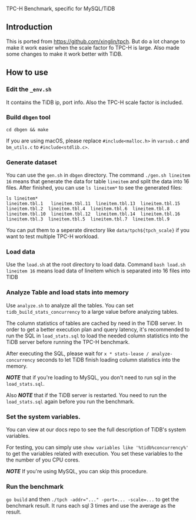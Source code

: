 TPC-H Benchmark, specific for MySQL/TiDB
## Introduction

This is ported from https://github.com/xinglin/tpch. But do a lot change to make it work easier when the scale factor fo TPC-H is large.
Also made some changes to make it work better with TiDB.

## How to use 

### Edit the `_env.sh`

It contains the TiDB ip, port info. Also the TPC-H scale factor is included.

### Build `dbgen` tool

`cd dbgen && make`

If you are using macOS, please replace `#include<malloc.h>` in `varsub.c` and `bm_utils.c` to `#include<stdlib.c>`.

### Generate dataset

You can use the `gen.sh` in `dbgen` directory. The command `./gen.sh lineitem 16` means that generate the data for table `lineitem` and split the data into 16 files. After finished, you can use `ls lineitem*` to see the generated files:

```
ls lineitem*
lineitem.tbl.1   lineitem.tbl.11  lineitem.tbl.13  lineitem.tbl.15  lineitem.tbl.2  lineitem.tbl.4  lineitem.tbl.6  lineitem.tbl.8
lineitem.tbl.10  lineitem.tbl.12  lineitem.tbl.14  lineitem.tbl.16  lineitem.tbl.3  lineitem.tbl.5  lineitem.tbl.7  lineitem.tbl.9
```

You can put them to a seperate directory like `data/tpch${tpch_scale}` if you want to test multiple TPC-H workload.

### Load data

Use the `load.sh` at the root directory to load data. Command `bash load.sh lineitem 16` means load data of lineitem which is separated into 16 files into TIDB

### Analyze Table and load stats into memory

Use `analyze.sh` to analyze all the tables. You can set `tidb_build_stats_concurrency` to a large value before analyzing tables.

The column statistics of tables are cached by need in the TiDB server. In order to get a better execution plan and query latency, it's recommended to run the SQL in `load_stats.sql`  to load the needed column statistics into the TiDB server before running the TPC-H benchmark.

After executing the SQL, please wait for `x * stats-lease / analyze-concurrency` seconds to let TiDB finish loading column statistics into the memory.

***NOTE*** that if you're loading to MySQL, you don't need to run sql in the `load_stats.sql`.

Also ***NOTE*** that if the TiDB server is restarted. You need to run the `load_stats.sql` again before you run the benchmark.

### Set the system variables.

You can view at our docs repo to see the full description of TiDB's system variables.

For testing, you can simply use `show variables like '%tidb%concurrency%'` to get the variables related with execution. You set these variables to the the number of you CPU cores.

***NOTE*** If you're using MySQL, you can skip this procedure.

### Run the benchmark

`go build` and then `./tpch -addr="..." -port=... -scale=...` to get the benchmark result. It runs each sql 3 times and use the average as the result.
